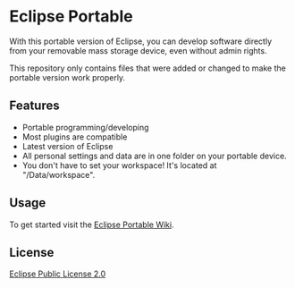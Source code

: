 # Eclipse Portable

With this portable version of Eclipse, you can develop software directly from your removable mass storage device, even without admin rights.

This repository only contains files that were added or changed to make the portable version work properly.

## Features
- Portable programming/developing
- Most plugins are compatible
- Latest version of Eclipse
- All personal settings and data are in one folder on your portable device.
- You don't have to set your workspace! It's located at "/Data/workspace".

## Usage

To get started visit the [Eclipse Portable Wiki](https://sourceforge.net/p/eclipse-neon-portable/wiki).

## License
[Eclipse Public License 2.0](https://choosealicense.com/licenses/epl-2.0)
